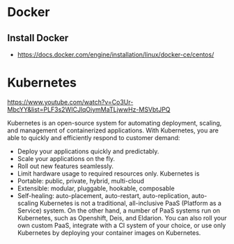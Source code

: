 # Docker
## Install Docker
*	https://docs.docker.com/engine/installation/linux/docker-ce/centos/


# Kubernetes
https://www.youtube.com/watch?v=Co3Ur-MbcYY&list=PLF3s2WICJlqOiymMaTLjwwHz-MSVbtJPQ

Kubernetes is an open-source system for automating deployment, scaling, and management of containerized applications.
With Kubernetes, you are able to quickly and efficiently respond to customer demand:
*	Deploy your applications quickly and predictably.
*	Scale your applications on the fly.
* Roll out new features seamlessly.
* Limit hardware usage to required resources only.
Kubernetes is
* Portable: public, private, hybrid, multi-cloud
* Extensible: modular, pluggable, hookable, composable
* Self-healing: auto-placement, auto-restart, auto-replication, auto-scaling
Kubernetes is not a traditional, all-inclusive PaaS (Platform as a Service) system.
On the other hand, a number of PaaS systems run on Kubernetes, such as Openshift, Deis, and Eldarion. You can also roll your own custom PaaS, integrate with a CI system of your choice, or use only Kubernetes by deploying your container images on Kubernetes.

